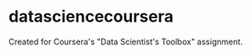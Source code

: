 datasciencecoursera
===================

Created for Coursera's "Data Scientist's Toolbox" assignment.
